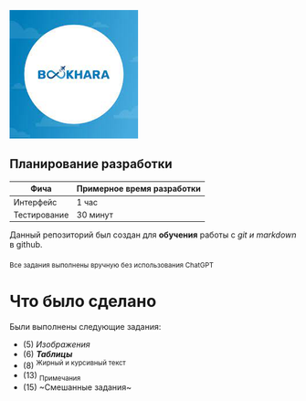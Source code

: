 
![bug tracker logo](logo.jpg)

## Планирование разработки

| Фича | Примерное время разработки |
|------|----------------------------|
| Интерфейс | 1 час |
| Тестирование | 30 минут |

Данный репозиторий был создан для **обучения** работы с *git и markdown* в github.

<sub>Все задания выполнены вручную без использования ChatGPT</sub>

# Что было сделано

Были выполнены следующие задания:
- (5) *Изображения*
- (6) **_Таблицы_**
- (8) <sup>Жирный и курсивный текст</sup>
- (13) <sub>Примечания</sub>
- (15) ~Смешанные задания~